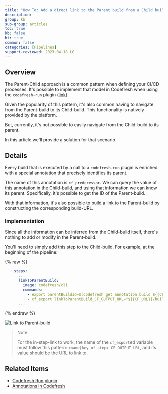 ```yaml
---
title: "How To: Add a direct link to the Parent build from a Child build"
description: 
group: kb
sub-group: articles
toc: true
kb: false
ht: true
common: false
categories: [Pipelines]
support-reviewed: 2023-04-18 LG
---
```


## Overview

The Parent-Child approach is a common pattern when defining your CI/CD processes. It's possible to implement that model in Codefresh when using the `codefresh-run` plugin ([link](https://codefresh.io/steps/step/codefresh-run)).

Given the popularity of this pattern, it's also common having to navigate from the Parent-build to its Child-build. This functionality is natively provided by the platform.

But, currently, it's not possible to easily navigate from the Child-build to its parent.

In this article we'll provide a solution for that scenario.

## Details

Every build that is executed by a call to a `codefresh-run` plugin is enriched with a special annotation that precisely identifies its parent.

The name of this annotation is `cf_predecessor`. We can query the value of this annotation in the Child-build, and using that information we can know its parent. Specifically, it's possible to get the ID of the Parent-build.

With that information, it's also possible to build a link to the Parent-build by constructing the corresponding build-URL.

### Implementation

Since all the information can be inferred from the Child-build itself, there's nothing to add or modify in the Parent-build.

You'll need to simply add this step to the Child-build. For example, at the beginning of the pipeline:

{% raw %}

```yaml
    steps:
      ...
      linkToParentBuild:
        image: codefresh/cli
        commands:
          - export parentBuildId=$(codefresh get annotation build ${{CF_BUILD_ID}} cf_predecessor -o json | jq -r '.value')
          - cf_export linkToParentBuild_CF_OUTPUT_URL="${{CF_URL}}/build/${parentBuildId}"
      ...
```

{% endraw %}

![Link to Parent-build]({{site.baseurl}}/images/troubleshooting/how-to-navigate-to-parent-build-from-child-build.png)

> Note:
>
> For the in-step-link to work, the name of the `cf_export`ed variable must follow this pattern: `<name|key_of_step>_CF_OUTPUT_URL`, and its value should be the URL to link to.

## Related Items

* [Codefresh Run plugin](https://codefresh.io/steps/step/codefresh-run)
* [Annotations in Codefresh]({{site.baseurl}}/docs/pipelines/annotations/)
